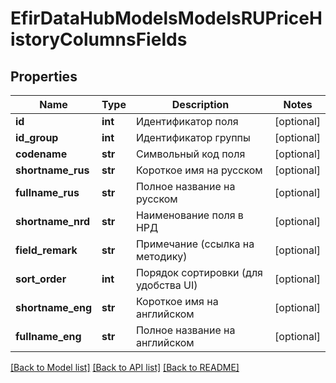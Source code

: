 # EfirDataHubModelsModelsRUPriceHistoryColumnsFields

## Properties
Name | Type | Description | Notes
------------ | ------------- | ------------- | -------------
**id** | **int** | Идентификатор поля | [optional] 
**id_group** | **int** | Идентификатор группы | [optional] 
**codename** | **str** | Символьный код поля | [optional] 
**shortname_rus** | **str** | Короткое имя на русском | [optional] 
**fullname_rus** | **str** | Полное название на русском | [optional] 
**shortname_nrd** | **str** | Наименование поля в НРД | [optional] 
**field_remark** | **str** | Примечание (ссылка на методику) | [optional] 
**sort_order** | **int** | Порядок сортировки (для удобства UI) | [optional] 
**shortname_eng** | **str** | Короткое имя на английском | [optional] 
**fullname_eng** | **str** | Полное название на английском | [optional] 

[[Back to Model list]](../README.md#documentation-for-models) [[Back to API list]](../README.md#documentation-for-api-endpoints) [[Back to README]](../README.md)

